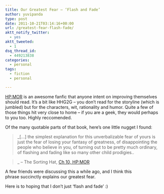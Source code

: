 ```yaml
---
title: Our Greatest Fear – ‘Flash and Fade’
author: yuvipanda
type: post
date: 2011-10-21T03:14:16+00:00
url: /greatest-fear-flash-fade/
aktt_notify_twitter:
  - yes
aktt_tweeted:
  - 1
dsq_thread_id:
  - 449213838
categories:
  - personal
tags:
  - fiction
  - personal

---
```

<a href="http://www.fanfiction.net/s/5782108/1/Harry_Potter_and_the_Methods_of_Rationality" target="_blank">HP:MOR</a> is an awesome fanfic that anyone intent on improving themselves should read. It&#8217;s a bit like HHG2G &#8211; you don&#8217;t read for the storyline (which is jumbled) but for the characters, wit, rationality and humor. Quite a few of those things hit very close to home &#8211; if you are a geek, they would perhaps to you too. Highly reccomended.

Of the many quotable parts of that book, here&#8217;s one little nugget I found:

> _[&#8230;] the simplest explanation for this unverbalizable fear of yours is just the fear of losing your fantasy of greatness, of disappointing the people who believe in you, of turning out to be pretty much ordinary, of flashing and fading like so many other child prodigies..
  
>_ &#8211; The Sorting Hat, [Ch 10, HP:MOR][1]

A few friends were discussing this a while ago, and I think this phrase succinctly explains our greatest fear.

Here is to hoping that I don&#8217;t just &#8216;flash and fade&#8217; :)

 [1]: http://www.fanfiction.net/s/5782108/10/Harry_Potter_and_the_Methods_of_Rationality